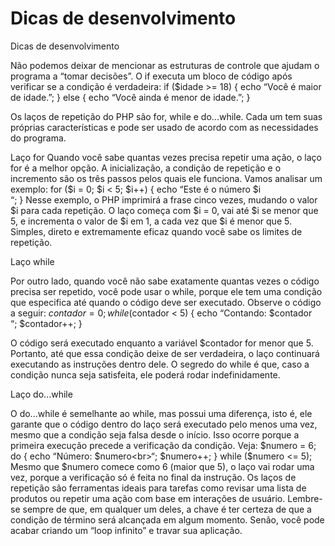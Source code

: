 # Dicas de desenvolvimento
Dicas de desenvolvimento


Não podemos deixar de mencionar as estruturas de controle que
ajudam o programa a “tomar decisões”. O if executa um bloco de código
após verificar se a condição é verdadeira:
if ($idade >= 18) {
echo “Você é maior de idade.”;
} else {
echo “Você ainda é menor de idade.”;
}

Os laços de repetição do PHP são for, while e do...while. Cada um tem
suas próprias características e pode ser usado de acordo com as
necessidades do programa.

Laço for
Quando você sabe quantas vezes precisa repetir uma ação, o laço for é
a melhor opção. A inicialização, a condição de repetição e o incremento
são os três passos pelos quais ele funciona. Vamos analisar um exemplo:
for ($i = 0; $i < 5; $i++) {
echo “Este é o número $i<br>“;
}
Nesse exemplo, o PHP imprimirá a frase cinco vezes, mudando o valor
$i para cada repetição. O laço começa com $i = 0, vai até $i se menor
que 5, e incrementa o valor de $i em 1, a cada vez que $i é menor que 5.
Simples, direto e extremamente eficaz quando você sabe os limites de
repetição.

Laço while

Por outro lado, quando você não sabe exatamente quantas vezes o
código precisa ser repetido, você pode usar o while, porque ele tem
uma condição que especifica até quando o código deve ser executado.
Observe o código a seguir:
$contador = 0;
while ($contador < 5) {
echo “Contando: $contador<br>“;
$contador++;
}

O código será executado enquanto a variável $contador for menor
que 5. Portanto, até que essa condição deixe de ser verdadeira, o
laço continuará executando as instruções dentro dele. O segredo do
while é que, caso a condição nunca seja satisfeita, ele poderá rodar
indefinidamente.

Laço do...while

O do...while é semelhante ao while, mas possui uma diferença, isto é, ele
garante que o código dentro do laço será executado pelo menos uma
vez, mesmo que a condição seja falsa desde o início. Isso ocorre porque
a primeira execução precede a verificação da condição. Veja:
$numero = 6;
do {
echo “Número: $numero<br>“;
$numero++;
} while ($numero <= 5);
Mesmo que $numero comece como 6 (maior que 5), o laço vai rodar
uma vez, porque a verificação só é feita no final da instrução.
Os laços de repetição são ferramentas ideais para tarefas como revisar
uma lista de produtos ou repetir uma ação com base em interações
de usuário. Lembre-se sempre de que, em qualquer um deles, a chave
é ter certeza de que a condição de término será alcançada em algum
momento. Senão, você pode acabar criando um “loop infinito” e travar
sua aplicação.
